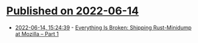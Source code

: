 # [Published on 2022-06-14](index.md)

* [2022-06-14, 15:24:39](https://news.ycombinator.com/item?id=31740839) - [Everything Is Broken: Shipping Rust-Minidump at Mozilla – Part 1](https://hacks.mozilla.org/2022/06/everything-is-broken-shipping-rust-minidump-at-mozilla/)
